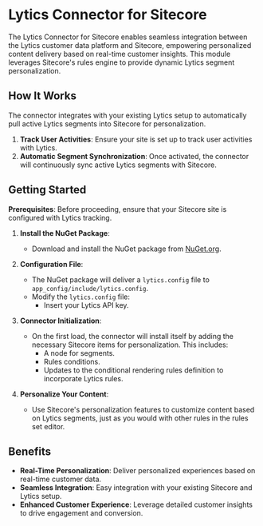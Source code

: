 ﻿# Lytics Connector for Sitecore

The Lytics Connector for Sitecore enables seamless integration between the Lytics customer data platform and Sitecore, empowering personalized content delivery based on real-time customer insights. This module leverages Sitecore's rules engine to provide dynamic Lytics segment personalization.

## How It Works

The connector integrates with your existing Lytics setup to automatically pull active Lytics segments into Sitecore for personalization.

1. **Track User Activities**: Ensure your site is set up to track user activities with Lytics.
2. **Automatic Segment Synchronization**: Once activated, the connector will continuously sync active Lytics segments with Sitecore.

## Getting Started

**Prerequisites**: Before proceeding, ensure that your Sitecore site is configured with Lytics tracking.

1. **Install the NuGet Package**:
   - Download and install the NuGet package from [NuGet.org](https://www.nuget.org/packages/LyticsSitecore.Connector/1.0.0).
   
2. **Configuration File**:
   - The NuGet package will deliver a `lytics.config` file to `app_config/include/lytics.config`.
   - Modify the `lytics.config` file:
     - Insert your Lytics API key. 

3. **Connector Initialization**:
   - On the first load, the connector will install itself by adding the necessary Sitecore items for personalization. This includes:
     - A node for segments.
     - Rules conditions.
     - Updates to the conditional rendering rules definition to incorporate Lytics rules.

4. **Personalize Your Content**:
   - Use Sitecore's personalization features to customize content based on Lytics segments, just as you would with other rules in the rules set editor.

## Benefits

- **Real-Time Personalization**: Deliver personalized experiences based on real-time customer data.
- **Seamless Integration**: Easy integration with your existing Sitecore and Lytics setup.
- **Enhanced Customer Experience**: Leverage detailed customer insights to drive engagement and conversion.
